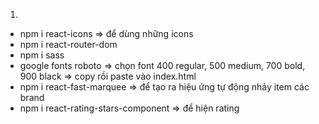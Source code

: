 1.

-   npm i react-icons => để dùng những icons
-   npm i react-router-dom
-   npm i sass
-   google fonts roboto => chọn font 400 regular, 500 medium, 700 bold, 900 black
    => copy rồi paste vào index.html
-   npm i react-fast-marquee => để tạo ra hiệu ứng tự động nhảy item các brand
-   npm i react-rating-stars-component => để hiện rating
